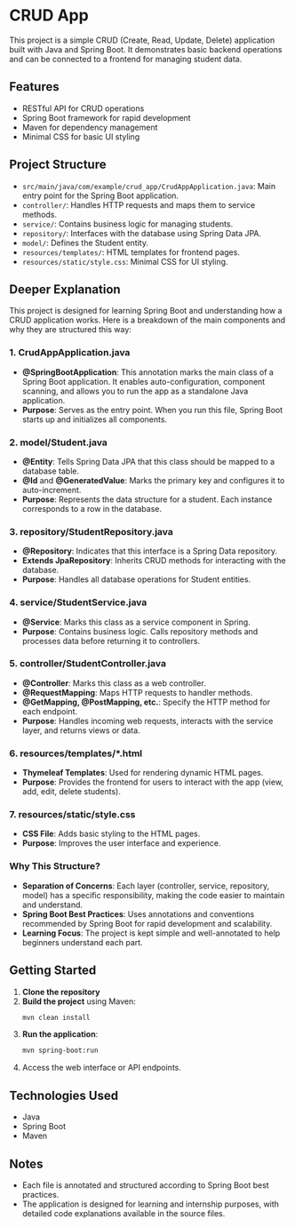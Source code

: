 # CRUD App

This project is a simple CRUD (Create, Read, Update, Delete) application built with Java and Spring Boot. It demonstrates basic backend operations and can be connected to a frontend for managing student data.

## Features
- RESTful API for CRUD operations
- Spring Boot framework for rapid development
- Maven for dependency management
- Minimal CSS for basic UI styling

## Project Structure
- `src/main/java/com/example/crud_app/CrudAppApplication.java`: Main entry point for the Spring Boot application.
- `controller/`: Handles HTTP requests and maps them to service methods.
- `service/`: Contains business logic for managing students.
- `repository/`: Interfaces with the database using Spring Data JPA.
- `model/`: Defines the Student entity.
- `resources/templates/`: HTML templates for frontend pages.
- `resources/static/style.css`: Minimal CSS for UI styling.

## Deeper Explanation

This project is designed for learning Spring Boot and understanding how a CRUD application works. Here is a breakdown of the main components and why they are structured this way:

### 1. CrudAppApplication.java
- **@SpringBootApplication**: This annotation marks the main class of a Spring Boot application. It enables auto-configuration, component scanning, and allows you to run the app as a standalone Java application.
- **Purpose**: Serves as the entry point. When you run this file, Spring Boot starts up and initializes all components.

### 2. model/Student.java
- **@Entity**: Tells Spring Data JPA that this class should be mapped to a database table.
- **@Id** and **@GeneratedValue**: Marks the primary key and configures it to auto-increment.
- **Purpose**: Represents the data structure for a student. Each instance corresponds to a row in the database.

### 3. repository/StudentRepository.java
- **@Repository**: Indicates that this interface is a Spring Data repository.
- **Extends JpaRepository**: Inherits CRUD methods for interacting with the database.
- **Purpose**: Handles all database operations for Student entities.

### 4. service/StudentService.java
- **@Service**: Marks this class as a service component in Spring.
- **Purpose**: Contains business logic. Calls repository methods and processes data before returning it to controllers.

### 5. controller/StudentController.java
- **@Controller**: Marks this class as a web controller.
- **@RequestMapping**: Maps HTTP requests to handler methods.
- **@GetMapping, @PostMapping, etc.**: Specify the HTTP method for each endpoint.
- **Purpose**: Handles incoming web requests, interacts with the service layer, and returns views or data.

### 6. resources/templates/*.html
- **Thymeleaf Templates**: Used for rendering dynamic HTML pages.
- **Purpose**: Provides the frontend for users to interact with the app (view, add, edit, delete students).

### 7. resources/static/style.css
- **CSS File**: Adds basic styling to the HTML pages.
- **Purpose**: Improves the user interface and experience.

### Why This Structure?
- **Separation of Concerns**: Each layer (controller, service, repository, model) has a specific responsibility, making the code easier to maintain and understand.
- **Spring Boot Best Practices**: Uses annotations and conventions recommended by Spring Boot for rapid development and scalability.
- **Learning Focus**: The project is kept simple and well-annotated to help beginners understand each part.


## Getting Started
1. **Clone the repository**
2. **Build the project** using Maven:
   ```bash
   mvn clean install
   ```
3. **Run the application**:
   ```bash
   mvn spring-boot:run
   ```
4. Access the web interface or API endpoints.

## Technologies Used
- Java
- Spring Boot
- Maven

## Notes
- Each file is annotated and structured according to Spring Boot best practices.
- The application is designed for learning and internship purposes, with detailed code explanations available in the source files.
